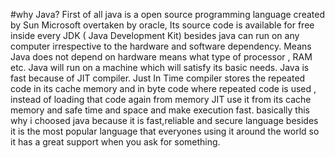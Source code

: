 #why Java?
First of all java is a open source programming language created by Sun Microsoft overtaken by oracle,
Its source code is available for free inside every JDK ( Java Development Kit)
besides java can run on any computer irrespective to the hardware and software dependency.
Means Java does not depend on hardware means what type of processor , RAM etc. 
Java will run on a machine which will satisfy its basic needs.
Java is fast because of JIT compiler. 
Just In Time compiler stores the repeated code in its cache memory and in byte code where repeated code is used ,
instead of loading that code again from memory JIT use it from its cache memory and safe time and space and make execution fast.
basically this why i choosed java because it is fast,reliable and secure language besides it is the most popular language that
everyones using it around the world so it has a great support when you ask for something.

